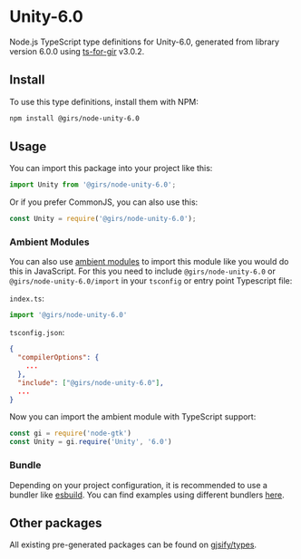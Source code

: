 
# Unity-6.0

Node.js TypeScript type definitions for Unity-6.0, generated from library version 6.0.0 using [ts-for-gir](https://github.com/gjsify/ts-for-gir) v3.0.2.


## Install

To use this type definitions, install them with NPM:
```bash
npm install @girs/node-unity-6.0
```

## Usage

You can import this package into your project like this:
```ts
import Unity from '@girs/node-unity-6.0';
```

Or if you prefer CommonJS, you can also use this:
```ts
const Unity = require('@girs/node-unity-6.0');
```

### Ambient Modules

You can also use [ambient modules](https://github.com/gjsify/ts-for-gir/tree/main/packages/cli#ambient-modules) to import this module like you would do this in JavaScript.
For this you need to include `@girs/node-unity-6.0` or `@girs/node-unity-6.0/import` in your `tsconfig` or entry point Typescript file:

`index.ts`:
```ts
import '@girs/node-unity-6.0'
```

`tsconfig.json`:
```json
{
  "compilerOptions": {
    ...
  },
  "include": ["@girs/node-unity-6.0"],
  ...
}
```

Now you can import the ambient module with TypeScript support: 

```ts
const gi = require('node-gtk')
const Unity = gi.require('Unity', '6.0')
```


### Bundle

Depending on your project configuration, it is recommended to use a bundler like [esbuild](https://esbuild.github.io/). You can find examples using different bundlers [here](https://github.com/gjsify/ts-for-gir/tree/main/examples).

## Other packages

All existing pre-generated packages can be found on [gjsify/types](https://github.com/gjsify/types).

